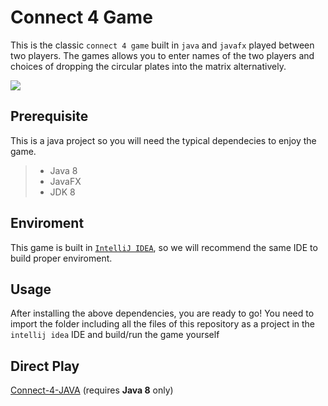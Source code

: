 # Connect 4 Game
This is the classic `connect 4 game` built in `java` and `javafx` played between two players. The games allows you to enter names of the two players and choices of dropping the circular plates into the matrix alternatively.

<img src = "https://github.com/KingK619/connect-4-game-java/blob/main/ezgif.com-gif-maker.gif" />
<br/>


## Prerequisite

This is a java project so you will need the typical dependecies to enjoy the game.
>- Java 8
>- JavaFX
>- JDK 8

## Enviroment

This game is built in [`IntelliJ IDEA`](https://www.jetbrains.com/idea/), so we will recommend the same IDE to build proper enviroment.

## Usage

After installing the above dependencies, you are ready to go!
You need to import the folder including all the files of this repository as a project in the `intellij idea` IDE and build/run the game yourself 

## Direct Play
[Connect-4-JAVA](https://drive.google.com/file/d/1gc8QVBFZV4oP_U74c4dOamjzWfZ6TCCe/view?usp=sharing) (requires **Java 8** only)
